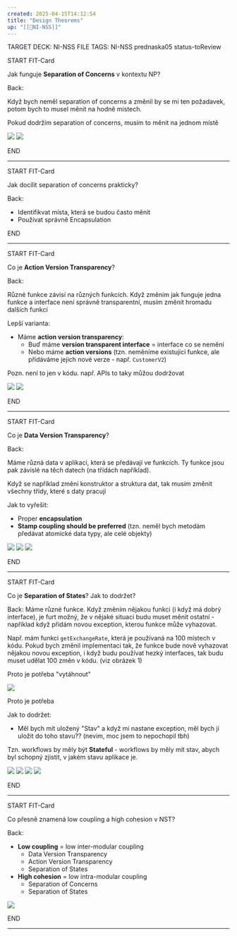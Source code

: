 ```yaml
---
created: 2025-04-15T14:12:54
title: "Design Theorems"
up: "[[📖NI-NSS]]"
---
```


TARGET DECK: NI-NSS
FILE TAGS: NI-NSS prednaska05 status-toReview


START
FIT-Card

Jak funguje **Separation of Concerns** v kontextu NP?

Back:

Když bych neměl separation of concerns a změnil by se mi ten požadavek, potom bych to musel měnit na hodně místech.

Pokud dodržím separation of concerns, musím to měnit na jednom místě

<!-- ImageStart -->
![](../../Assets/Pasted%20image%2020250415141720.png)
![](../../Assets/Pasted%20image%2020250415141727.png)
<!-- ImageEnd -->
<!--ID: 1746518365546-->
END

---


START
FIT-Card

Jak docílit separation of concerns prakticky?

Back:

- Identifikvat místa, která se budou často měnit
- Používat správně Encapsulation
<!--ID: 1746518365550-->
END

---


START
FIT-Card

Co je **Action Version Transparency**?

Back:

Různé funkce závisí na různých funkcích. Když změním jak funguje jedna funkce a interface není správně transparentní, musím změnit hromadu dalších funkcí

Lepší varianta:
- Máme **action version transparency**:
	- Buď máme **version transparent interface** = interface co se nemění
	- Nebo máme **action versions** (tzn. neměníme existující funkce, ale přidáváme jejich nové verze - např. `CustomerV2`)

Pozn. není to jen v kódu. např. APIs to taky můžou dodržovat

<!-- ImageStart -->
![](../../Assets/Pasted%20image%2020250415142052.png)
![](../../Assets/Pasted%20image%2020250415142217.png)

<!-- ImageEnd -->
<!--ID: 1746518365553-->
END

---


START
FIT-Card

Co je **Data Version Transparency**?

Back:

Máme různá data v aplikaci, která se předávají ve funkcích. Ty funkce jsou pak závislé na těch datech (na třídách například).

Když se například změní konstruktor a struktura dat, tak musím změnit všechny třídy, které s daty pracují

Jak to vyřešit:
- Proper **encapsulation**
- **Stamp coupling should be preferred** (tzn. neměl bych metodám předávat atomické data typy, ale celé objekty)

<!-- DetailInfoStart -->
![](../../Assets/Pasted%20image%2020250415142516.png)
![](../../Assets/Pasted%20image%2020250415142524.png)
![](../../Assets/Pasted%20image%2020250415142539.png)
<!-- DetailInfoEnd -->
<!--ID: 1746518365555-->
END

---


START
FIT-Card

Co je **Separation of States**? Jak to dodržet?

Back:
Máme různé funkce. Když změním nějakou funkci (i když má dobrý interface), je furt možný, že v nějaké situaci budu muset měnit ostatní - například když přidám novou exception, kterou funkce může vyhazovat.

Např. mám funkci `getExchangeRate`, která je používaná na 100 místech v kódu. Pokud bych změnil implementaci tak, že funkce bude nově vyhazovat nějakou novou exception, i když budu používat hezký interfaces, tak budu muset udělat 100 změn v kódu. (viz obrázek 1)

Proto je potřeba "vytáhnout" 

![](../../Assets/Pasted%20image%2020250504135449.png)

Proto je potřeba

Jak to dodržet:
- Měl bych mít uložený "Stav" a když mi nastane exception, měl bych ji uložit do toho stavu?? (nevim, moc jsem to nepochopil tbh)

Tzn. workflows by měly být **Stateful** - workflows by měly mít stav, abych byl schopný zjistit, v jakém stavu aplikace je.

<!-- ImageStart -->
![](../../Assets/Pasted%20image%2020250415142906.png)
![](../../Assets/Pasted%20image%2020250415142914.png)
![](../../Assets/Pasted%20image%2020250415142921.png)
![](../../Assets/Pasted%20image%2020250415142928.png)
<!-- ImageEnd -->
<!--ID: 1746518365558-->
END

---


START
FIT-Card

Co přesně znamená low coupling a high cohesion v NST?

Back:

- **Low coupling** = low inter-modular coupling
	- Data Version Transparency
	- Action Version Transparency
	- Separation of States
- **High cohesion** = low intra-modular coupling
	- Separation of Concerns
	- Separation of States

<!-- DetailInfoStart -->
![](../../Assets/Pasted%20image%2020250415143556.png)
<!-- DetailInfoEnd -->
<!--ID: 1746518365561-->
END

---
